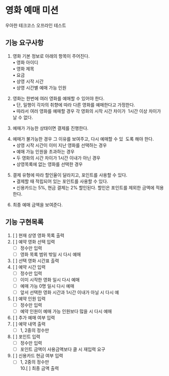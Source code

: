 영화 예매 미션
===
우아한 테크코스 오프라인 테스트

기능 요구사항
---
1. 영화 기본 정보로 아래의 항목이 주어진다.  
    • 영화 아이디  
    • 영화 제목   
    • 요금  
    • 상영 시작 시간  
    • 상영 시간별 예매 가능 인원   

2. 영화는 한번에 여러 영화를 예매할 수 있어야 한다.  
    • 단, 일행이 각자의 취향에 따라 다른 영화를 예매한다고 가정한다.  
    • 따라서 여러 영화를 예매할 경우 각 영화의 시작 시간 차이가  1시간 이상 차이가 날 수 없다.

3. 예매가 가능한 상태이면 결제를 진행한다.
4. 예매가 불가능한 경우 그 이유를 보여주고, 다시 예매할 수 있  도록 해야 한다.   
    • 상영 시작 시간이 이미 지난 영화를 선택하는 경우   
    • 예매 가능 인원을 초과하는 경우  
    • 두 영화의 시간 차이가 1시간 이내가 아닌 경우  
    • 상영목록에 없는 영화를 선택한 경우  

5. 결제 유형에 따라 할인율이 달라지고, 포인트를 사용할 수 있다.   
    • 결제할 때 적립되어 있는 포인트를 사용할 수 있다.  
    • 신용카드는 5%, 현금 결제는 2% 할인된다. 할인은 포인트를 제외한 금액에 적용한다.

6. 최종 예매 금액을 보여준다.

기능 구현목록
---
1. [ ] 현재 상영 영화 목록 출력
2. [ ] 예약 영화 선택 입력
    *[ ] 정수만 입력
    *[ ] 영화 목록 범위 밖일 시 다시 예매
3. [ ] 선택 영화 시간표 출력
4. [ ] 예약 시간 입력
    *[ ] 정수만 입력
    *[ ] 이미 시작한 영화 일시 다시 예매
    *[ ] 예매 가능 0명 일시 다시 예매
    *[ ] 앞서 선택한 영화 시간과 1시간 이내가 아닐 시 다시 예
5. [ ] 예약 인원 입력
    *[ ] 정수만 입력
    *[ ] 예약 인원이 예매 가능 인원보다 많을 시 다시 예매
6. [ ] 추가 예매 여부 입력
7. [ ] 예약 내역 출력
    *[ ] 1, 2중의 정수만 
8. [ ] 포인트 입력
    *[ ] 정수만 입력
    *[ ] 포인트 금액이 사용금액보다 클 시 재입력 요구
9. [ ] 신용카드 현금 여부 입력
    *[ ] 1, 2중의 정수만    
10.[ ] 최종 금액 출력